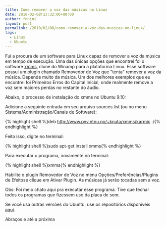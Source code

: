 ```yaml
---
title: Como remover a voz das músicas no Linux
date: 2010-02-08T13:32:06+00:00
author: fonini
layout: post
permalink: /2010/02/08/como-remover-a-voz-das-musicas-no-linux/
tags:
  - Linux
  - Ubuntu
---
```

Fui a procura de um software para Linux capaz de remover a voz da música em tempo de execução. Uma das únicas opções que encontrei foi o software [xmms](http://xxms.org), clone do Winamp para a plataforma Linux. Esse software possui um plugin chamado Removedor de Voz que "tenta" remover a voz da música. Depende muito da música. Um dos melhores exemplos que eu encontrei foi Primeiros Erros do Capital Inicial, onde realmente remove a voz sem maiores perdas no restante do áudio.

Abaixo, o processo de instalação do xmms no Ubuntu 9.10:

Adicione a seguinte entrada em seu arquivo sources.list (ou no menu Sistema/Administração/Canais de Software):

{% highlight shell %}deb http://www.pvv.ntnu.no/~knuta/xmms/karmic ./{% endhighlight %}

Feito isso, digite no terminal:

{% highlight shell %}sudo apt-get install xmms{% endhighlight %}

Para executar o programa, novamente no terminal:

{% highlight shell %}xmms{% endhighlight %}

Habilite o plugin Removedor de Voz no menu Opções/Preferências/Plugins de Efeitose clique em Ativar Plugin. As músicas já serão tocadas sem a voz.

Obs: Foi meio chato aqui pra executar esse programa. Tive que fechar todos os programas que fizessem uso da placa de som.
  
Se você usa outras versões do Ubuntu, use os repositórios disponíveis [aqui](http://www.pvv.ntnu.no/~knuta/xmms/).

Abraços e até a próxima